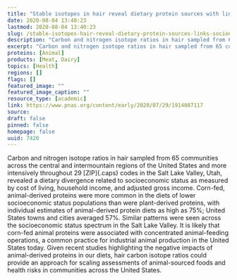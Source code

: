 ```yaml
---
title: "Stable isotopes in hair reveal dietary protein sources with links to socioeconomic status and health"
date: 2020-08-04 13:40:23
lastmod: 2020-08-04 13:40:23
slug: /stable-isotopes-hair-reveal-dietary-protein-sources-links-socioeconomic-status-and-health
description: "Carbon and nitrogen isotope ratios in hair sampled from 65 communities across the central and intermountain regions of the United States and more intensively throughout 29 ZIP codes in the Salt Lake Valley, Utah, revealed a dietary divergence related to socioeconomic status as measured by cost of living, household income, and adjusted gross income."
excerpt: "Carbon and nitrogen isotope ratios in hair sampled from 65 communities across the central and intermountain regions of the United States and more intensively throughout 29 ZIP codes in the Salt Lake Valley, Utah, revealed a dietary divergence related to socioeconomic status as measured by cost of living, household income, and adjusted gross income."
proteins: [Animal]
products: [Meat, Dairy]
topics: [Health]
regions: []
flags: []
featured_image: ""
featured_image_caption: ""
resource_type: [academic]
link: https://www.pnas.org/content/early/2020/07/29/1914087117
source: 
draft: false
pinned: false
homepage: false
uuid: 7420
---
```

Carbon and nitrogen isotope ratios in hair sampled from 65 communities
across the central and intermountain regions of the United States and
more intensively throughout 29 [ZIP]{.caps} codes in the Salt Lake
Valley, Utah, revealed a dietary divergence related to socioeconomic
status as measured by cost of living, household income, and adjusted
gross income. Corn-fed, animal-derived proteins were more common in the
diets of lower socioeconomic status populations than were plant-derived
proteins, with individual estimates of animal-derived protein diets as
high as 75%; United States towns and cities averaged 57%. Similar
patterns were seen across the socioeconomic status spectrum in the Salt
Lake Valley. It is likely that corn-fed animal proteins were associated
with concentrated animal-feeding operations, a common practice for
industrial animal production in the United States today. Given recent
studies highlighting the negative impacts of animal-derived proteins in
our diets, hair carbon isotope ratios could provide an approach for
scaling assessments of animal-sourced foods and health risks in
communities across the United States.
